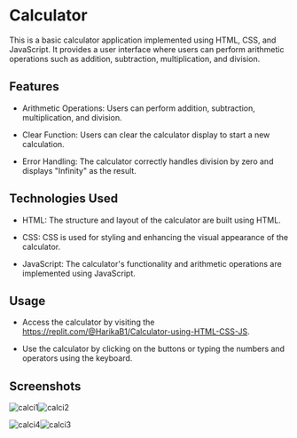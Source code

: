 # Calculator
This is a basic calculator application implemented using HTML, CSS, and JavaScript. It provides a user interface where users can perform arithmetic operations such as addition, subtraction, multiplication, and division.

## Features
- Arithmetic Operations: Users can perform addition, subtraction, multiplication, and division.
* Clear Function: Users can clear the calculator display to start a new calculation.
+ Error Handling: The calculator correctly handles division by zero and displays "Infinity" as the result.

## Technologies Used
- HTML: The structure and layout of the calculator are built using HTML.
* CSS: CSS is used for styling and enhancing the visual appearance of the calculator.
+ JavaScript: The calculator's functionality and arithmetic operations are implemented using JavaScript.

## Usage
- Access the calculator by visiting the https://replit.com/@HarikaB1/Calculator-using-HTML-CSS-JS.
* Use the calculator by clicking on the buttons or typing the numbers and operators using the keyboard.

## Screenshots
![calci1](https://github.com/Harika-banothu/Calculator/assets/105665785/9063d7d7-1ddd-493f-9216-6c6dc73c18ea)![calci2](https://github.com/Harika-banothu/Calculator/assets/105665785/1941a088-26a1-4368-9fbf-1a63e3d9e727)

![calci4](https://github.com/Harika-banothu/Calculator/assets/105665785/c03dac9f-2fdf-4686-b7bc-327294d1b9dd)![calci3](https://github.com/Harika-banothu/Calculator/assets/105665785/0c6ecbdd-f617-45f7-a075-2d400b925fa6)
